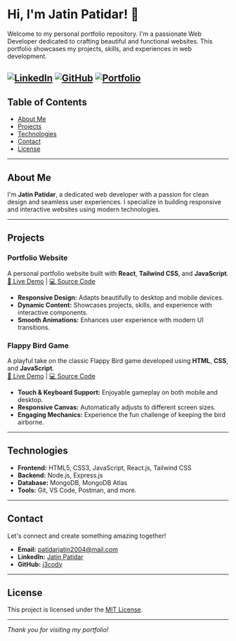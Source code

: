 # Hi, I'm Jatin Patidar! 👋

Welcome to my personal portfolio repository. I'm a passionate Web Developer dedicated to crafting beautiful and functional websites. This portfolio showcases my projects, skills, and experiences in web development.

[![LinkedIn](https://img.shields.io/badge/LinkedIn-Connect-blue?logo=linkedin)](https://linkedin.com/in/jatin-patidar-114917283)
[![GitHub](https://img.shields.io/badge/GitHub-Follow-black?logo=github)](https://github.com/j3cody)
[![Portfolio](https://img.shields.io/badge/Portfolio-Visit-blueviolet?logo=vercel)](https://jatinportfolio-one.vercel.app/)
---

## Table of Contents

- [About Me](#about-me)
- [Projects](#projects)
- [Technologies](#technologies)
- [Contact](#contact)
- [License](#license)

---

## About Me

I'm **Jatin Patidar**, a dedicated web developer with a passion for clean design and seamless user experiences. I specialize in building responsive and interactive websites using modern technologies.

---

## Projects

### Portfolio Website
A personal portfolio website built with **React**, **Tailwind CSS**, and **JavaScript**.  
[🔗 Live Demo](https://jatinportfolio-one.vercel.app/) | [💻 Source Code](https://github.com/j3cody/YourPortfolioRepo)

- **Responsive Design:** Adapts beautifully to desktop and mobile devices.
- **Dynamic Content:** Showcases projects, skills, and experience with interactive components.
- **Smooth Animations:** Enhances user experience with modern UI transitions.

### Flappy Bird Game
A playful take on the classic Flappy Bird game developed using **HTML**, **CSS**, and **JavaScript**.  
[🔗 Live Demo](https://your-flappy-demo-link.com) | [💻 Source Code](https://github.com/j3cody/FlappyBirdGame)

- **Touch & Keyboard Support:** Enjoyable gameplay on both mobile and desktop.
- **Responsive Canvas:** Automatically adjusts to different screen sizes.
- **Engaging Mechanics:** Experience the fun challenge of keeping the bird airborne.

---

## Technologies

- **Frontend:** HTML5, CSS3, JavaScript, React.js, Tailwind CSS
- **Backend:** Node.js, Express.js
- **Database:** MongoDB, MongoDB Atlas
- **Tools:** Git, VS Code, Postman, and more.

---

## Contact

Let's connect and create something amazing together!

- **Email:** [patidarjatin2004@mail.com](mailto:patidarjatin2004@mail.com)
- **LinkedIn:** [Jatin Patidar](https://linkedin.com/in/jatin-patidar-114917283)
- **GitHub:** [j3cody](https://github.com/j3cody)

---

## License

This project is licensed under the [MIT License](LICENSE).

---

*Thank you for visiting my portfolio!*
